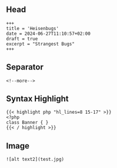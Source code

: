 ## Head
```
+++
title = 'Heisenbugs'
date = 2024-06-27T11:10:57+02:00
draft = true
excerpt = "Strangest Bugs"
+++
```

## Separator
```
<!--more-->
```

## Syntax Highlight
```
{{< highlight php "hl_lines=8 15-17" >}}
<?php
class Banner { }
{{< / highlight >}}
```

## Image
`![alt text2](test.jpg)`